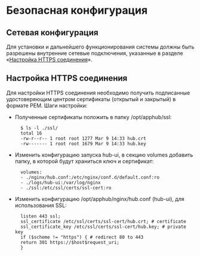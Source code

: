 # Безопасная конфигурация

## Сетевая конфигурация

Для установки и дальнейшего функционирования системы должны быть разрешены внутренние сетевые подключения, указанные в разделе «[Настройка HTTPS соединения]()».

## Настройка HTTPS соединения

Для настройки HTTPS соединения необходимо получить подписанные удостоверяющим центром сертификаты (открытый и закрытый) в формате PEM. Шаги настройки:

* Полученные сертификаты положить в папку /opt/apphub/ssl:

        $ ls -l ./ssl/
        total 16
        -rw-r--r-- 1 root root 1277 Mar 9 14:33 hub.crt
        -rw------- 1 root root 1679 Mar 9 14:33 hub.key

* Изменить конфигурацию запуска hub-ui, в секцию volumes добавить папку, в которой будут храниться ключ и сертификат:

        volumes:
        - ./nginx/hub.conf:/etc/nginx/conf.d/default.conf:ro
        - ./logs/hub-ui:/var/log/nginx
        - ./ssl:/etc/ssl/certs/ssl-cert:ro

* Изменить конфигурацию /opt/apphub/nginx/hub.conf (hub-ui), для использования SSL:

        listen 443 ssl;
        ssl_certificate /etc/ssl/certs/ssl-cert/hub.crt; # certificate
        ssl_certificate_key /etc/ssl/certs/ssl-cert/hub.key; # private key
        if ($scheme != "https") { # redirect 80 to 443
        return 301 https://$host$request_uri;
        }
